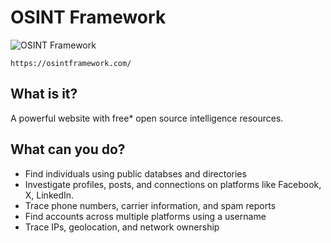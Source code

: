 # OSINT Framework

![OSINT Framework](https://github.com/user-attachments/assets/4f6fbaea-7e7a-4af7-b567-bc07b0a04fb5)
```
https://osintframework.com/
```
## What is it?
A powerful website with free* open source intelligence resources.

## What can you do?

* Find individuals using public databses and directories
* Investigate profiles, posts, and connections on platforms like Facebook, X, LinkedIn.
* Trace phone numbers, carrier information, and spam reports
* Find accounts across multiple platforms using a username
* Trace IPs, geolocation, and network ownership
